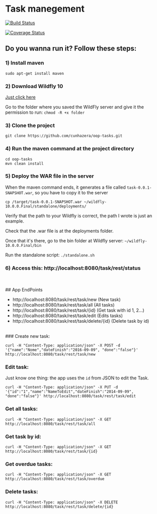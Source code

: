 # Task manegement

[![Build Status](https://travis-ci.org/cunhazera/oop-tasks.svg?branch=master)](https://travis-ci.org/cunhazera/oop-tasks)

[![Coverage Status](https://coveralls.io/repos/github/cunhazera/oop-tasks/badge.svg?branch=master)](https://coveralls.io/github/cunhazera/oop-tasks?branch=master)


## Do you wanna run it? Follow these steps:

### 1) Install maven

`sudo apt-get install maven`

### 2) Download Wildfly 10

[Just click here](http://download.jboss.org/wildfly/10.0.0.Final/wildfly-10.0.0.Final.tar.gz)

Go to the folder where you saved the WildFly server and give it the permission to run: `chmod -R +x folder`

### 3) Clone the project

`git clone https://github.com/cunhazera/oop-tasks.git`

### 4) Run the maven command at the project directory

```
cd oop-tasks
mvn clean install
```

### 5) Deploy the WAR file in the server

When the maven command ends, it generates a file called `task-0.0.1-SNAPSHOT.war`, so you have to copy it to the server


`cp /target/task-0.0.1-SNAPSHOT.war ~/wildfly-10.0.0.Final/standalone/deployments/`

Verify that the path to your Wildfly is correct, the path I wrote is just an example.

Check that the .war file is at the deployments folder.

Once that it's there, go to the bin folder at Wildfly server: `~/wildfly-10.0.0.Final/bin`

Run the standalone script: `./standalone.sh`

### 6) Access this: http://localhost:8080/task/rest/status
<br>

<br>
## App EndPoints

 - http://localhost:8080/task/rest/task/new (New task)
 - http://localhost:8080/task/rest/task/all (All tasks)
 - http://localhost:8080/task/rest/task/{id} (Get task with id 1, 2...)
 - http://localhost:8080/task/rest/task/edit (Edits tasks)
 - http://localhost:8080/task/rest/task/delete/{id} (Delete task by id)

<br>
### Create new task:

```shell
curl -H "Content-Type: application/json" -X POST -d '{"name":"Nome","dateFinish":"2016-09-09", "done":"false"}' http://localhost:8080/task/rest/task/new
```

### Edit task:

Just know one thing: the app uses the `id` from JSON to edit the Task.

```shell
curl -H "Content-Type: application/json" -X PUT -d '{"id":"1","name":"NameToEdit","dateFinish":"2014-09-09", "done":"false"}' http://localhost:8080/task/rest/task/edit
```

### Get all tasks:

```shell
curl -H "Content-Type: application/json" -X GET http://localhost:8080/task/rest/task/all
```

### Get task by id:

```shell
curl -H "Content-Type: application/json" -X GET http://localhost:8080/task/rest/task/{id}
```

### Get overdue tasks:

```shell
curl -H "Content-Type: application/json" -X GET http://localhost:8080/task/rest/task/overdue
```

### Delete tasks:

```shell
curl -H "Content-Type: application/json" -X DELETE http://localhost:8080/task/rest/task/delete/{id}
```
